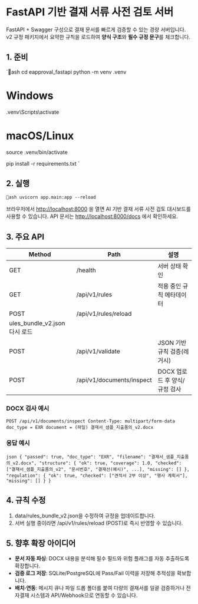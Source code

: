 ﻿# FastAPI 기반 결재 서류 사전 검토 서버

FastAPI + Swagger 구성으로 결재 문서를 빠르게 검증할 수 있는 경량 서버입니다.
v2 규정 패키지에서 요약한 규칙을 로드하여 **양식 구조**와 **필수 규정 문구**를 체크합니다.

## 1. 준비
`ash
cd eapproval_fastapi
python -m venv .venv
# Windows
.venv\Scripts\activate
# macOS/Linux
source .venv/bin/activate

pip install -r requirements.txt
`

## 2. 실행
`ash
uvicorn app.main:app --reload
`

브라우저에서 [http://localhost:8000](http://localhost:8000) 을 열면
AI 기반 결재 서류 사전 검토 대시보드를 사용할 수 있습니다.
API 문서는 [http://localhost:8000/docs](http://localhost:8000/docs) 에서 확인하세요.

## 3. 주요 API
| Method | Path                        | 설명 |
| ------ | --------------------------- | ---- |
| GET    | /health                   | 서버 상태 확인 |
| GET    | /api/v1/rules             | 적용 중인 규칙 메타데이터 |
| POST   | /api/v1/rules/reload      | ules_bundle_v2.json 다시 로드 |
| POST   | /api/v1/validate          | JSON 기반 규칙 검증(레거시) |
| POST   | /api/v1/documents/inspect | DOCX 업로드 후 양식/규정 검사 |

### DOCX 검사 예시
`
POST /api/v1/documents/inspect
Content-Type: multipart/form-data
  doc_type = EXR
  document = (파일) 결재서_샘플_지출품의_v2.docx
`

### 응답 예시
`json
{
  "passed": true,
  "doc_type": "EXR",
  "filename": "결재서_샘플_지출품의_v2.docx",
  "structure": {
    "ok": true,
    "coverage": 1.0,
    "checked": ["결재서_샘플_지출품의_v2", "문서번호", "결재선(예시)", ...],
    "missing": []
  },
  "regulation": {
    "ok": true,
    "checked": ["견적서 2부 이상", "행사 계획서"],
    "missing": []
  }
}
`

## 4. 규칙 수정
1. data/rules_bundle_v2.json을 수정하여 규정을 업데이트합니다.
2. 서버 실행 중이라면 /api/v1/rules/reload (POST)로 즉시 반영할 수 있습니다.

## 5. 향후 확장 아이디어
- **문서 자동 파싱**: DOCX 내용을 분석해 필수 필드와 위험 플래그를 자동 추출하도록 확장합니다.
- **검증 로그 저장**: SQLite/PostgreSQL에 Pass/Fail 이력을 저장해 추적성을 확보합니다.
- **배치·연동**: 메시지 큐나 파일 드롭 폴더를 붙여 다량의 결재서를 일괄 검증하거나 전자결재 시스템과 API/Webhook으로 연동할 수 있습니다.
